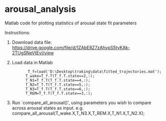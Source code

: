 # arousal_analysis
Matlab code for plotting statistics of arousal state fit parameters

Instructions:
 1. Download data file: https://drive.google.com/file/d/1ZAbE8Z7zAhvpS5tyKAk-2TUgSNeVtEyI/view
 2. Load data in Matlab
 
               T_f=load('D:\Desktop\traking\data\fitted_trajectories.mat');
              T_wake=T_f.T(T_f.T.state==2,:);
              T_N1=T_f.T(T_f.T.state==4,:);
              T_N2=T_f.T(T_f.T.state==5,:);
              T_N3=T_f.T(T_f.T.state==6,:);
              T_REM=T_f.T(T_f.T.state==3,:);
              
3. Run `compare_all_arousal()', using parameters you wish to compare across arousal states as input.
e.g. compare_all_arousal(T_wake.X,T_N3.X,T_REM.X,T_N1.X,T_N2.X);


      

